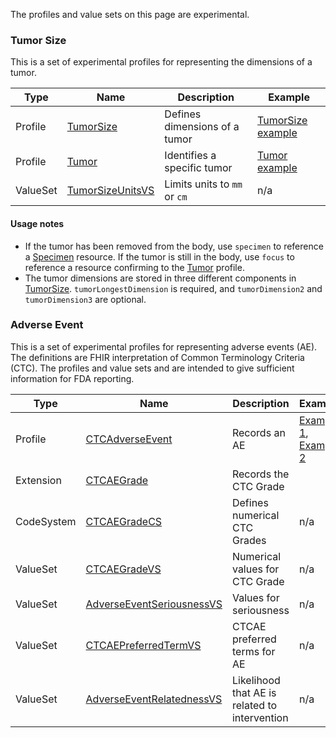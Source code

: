 The profiles and value sets on this page are experimental.

### Tumor Size

This is a set of experimental profiles for representing the dimensions of a tumor.

| Type     | Name               | Description                   | Example             |
| -------- | ------------------ | ----------------------------- | ------------------- |
| Profile  | [TumorSize]        | Defines dimensions of a tumor | [TumorSize example] |
| Profile  | [Tumor]            | Identifies a specific tumor   | [Tumor example]     |
| ValueSet | [TumorSizeUnitsVS] | Limits units to `mm` or `cm`  | n/a                 |

[TumorSize]: StructureDefinition-mcode-tumor-size.html
[TumorSize example]: Observation-example1-mcode-tumor-size.html
[Tumor]: StructureDefinition-mcode-tumor.html
[Tumor example]: BodyStructure-example1-mcode-tumor.html
[TumorSizeUnitsVS]: ValueSet-mcode-tumor-size-units-vs.html

#### Usage notes

- If the tumor has been removed from the body, use `specimen` to reference a [Specimen](http://hl7.org/fhir/R4/specimen.html) resource. If the tumor is still in the body, use `focus` to reference a resource confirming to the [Tumor] profile.
- The tumor dimensions are stored in three different components in [TumorSize]. `tumorLongestDimension` is required, and `tumorDimension2` and `tumorDimension3` are optional.

### Adverse Event

This is a set of experimental profiles for representing adverse events (AE). The definitions are FHIR interpretation of Common Terminology Criteria (CTC). The profiles and value sets and are intended to give sufficient information for FDA reporting.

| Type       | Name                            | Description                    | Example             |
| ---------- | ------------------------------- | -----------------------------  | ------------------- |
| Profile    | [CTCAdverseEvent]               | Records an AE                  | [Example 1], [Example 2] |
| Extension  | [CTCAEGrade]                    | Records the CTC Grade          |                    |
| CodeSystem | [CTCAEGradeCS]                  | Defines numerical CTC Grades   | n/a                 |
| ValueSet   | [CTCAEGradeVS]                  | Numerical values for CTC Grade | n/a                 |
| ValueSet   | [AdverseEventSeriousnessVS]     | Values for seriousness         | n/a                 |
| ValueSet   | [CTCAEPreferredTermVS]          | CTCAE preferred terms for AE   | n/a                 |
| ValueSet   | [AdverseEventRelatednessVS]     | Likelihood that AE is related to intervention | n/a |

[CTCAdverseEvent]: StructureDefinition-mcode-ctc-adverse-event.html
[CTCAEGrade]: StructureDefinition-mcode-ctcae-grade.html
[CTCAEGradeCS]: CodeSystem-mcode-ctcae-grade-code-system.html
[CTCAEGradeVS]: ValueSet-mcode-ctcae-grade-value-set.html
[AdverseEventSeriousnessVS]: ValueSet-mcode-adverse-event-seriousness-value-set.html
[CTCAEPreferredTermVS]: ValueSet-mcode-ctcae-preferred-term-value-set.html
[AdverseEventRelatednessVS]: ValueSet-mcode-adverse-event-relatedness-value-set.html
[Example 1]: AdverseEvent-mcode-ctc-adverse-event-example-1.html
[Example 2]: AdverseEvent-mcode-ctc-adverse-event-example-2.html
